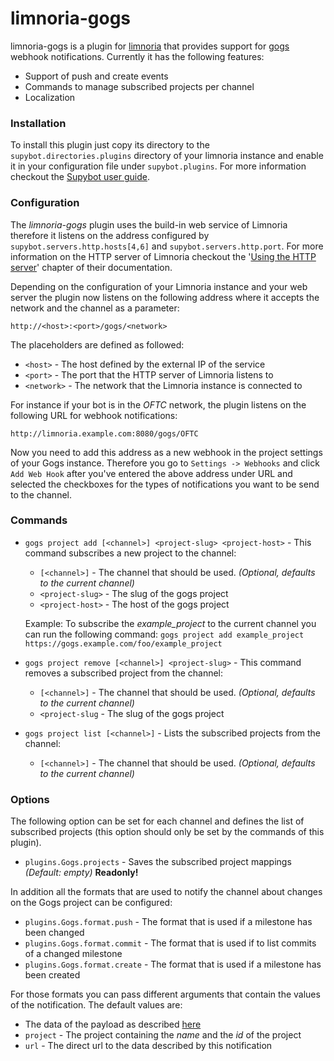 # limnoria-gogs

limnoria-gogs is a plugin for [limnoria](https://github.com/ProgVal/Limnoria)
that provides support for [gogs](https://gogs.com) webhook notifications.
Currently it has the following features:

  - Support of push and create events
  - Commands to manage subscribed projects per channel
  - Localization

### Installation

To install this plugin just copy its directory to the
`supybot.directories.plugins` directory of your limnoria instance and enable it
in your configuration file under `supybot.plugins`. For more information
checkout the [Supybot user
guide](http://doc.supybot.aperio.fr/en/latest/use/index.html).

### Configuration

The _limnoria-gogs_ plugin uses the build-in web service of Limnoria therefore
it listens on the address configured by `supybot.servers.http.hosts[4,6]` and
`supybot.servers.http.port`. For more information on the HTTP server of Limnoria
checkout the '[Using the HTTP
server](http://doc.supybot.aperio.fr/en/latest/use/httpserver.html)' chapter of
their documentation.

Depending on the configuration of your Limnoria instance and your web server the
plugin now listens on the following address where it accepts the network and the
channel as a parameter:

`http://<host>:<port>/gogs/<network>`

The placeholders are defined as followed:

  - `<host>` - The host defined by the external IP of the service
  - `<port>` - The port that the HTTP server of Limnoria listens to
  - `<network>` - The network that the Limnoria instance is connected to

For instance if your bot is in the _OFTC_ network, the plugin listens on the following URL for webhook notifications:

`http://limnoria.example.com:8080/gogs/OFTC`

Now you need to add this address as a new webhook in the project settings of
your Gogs instance. Therefore you go to `Settings -> Webhooks`
and click `Add Web Hook` after you've entered the above address under URL and
selected the checkboxes for the types of notifications you want to be send to
the channel.

### Commands

- `gogs project add [<channel>] <project-slug> <project-host>` -
  This command subscribes a new project to the channel:
    - `[<channel>]` - The channel that should be used. _(Optional, defaults to the current channel)_
    - `<project-slug>` - The slug of the gogs project
    - `<project-host>` - The host of the gogs project

  Example: To subscribe the _example_project_ to the current channel you can run the following command: `gogs project add example_project https://gogs.example.com/foo/example_project`

- `gogs project remove [<channel>] <project-slug>` - This command removes a subscribed project from the channel:
    - `[<channel>]` - The channel that should be used. _(Optional, defaults to the current channel)_
    - `<project-slug` - The slug of the gogs project

- `gogs project list [<channel>]` - Lists the subscribed projects from the channel:
    - `[<channel>]` - The channel that should be used. _(Optional, defaults to the current channel)_

### Options

The following option can be set for each channel and defines the list of subscribed projects (this option should only be set by the commands of this plugin).

- `plugins.Gogs.projects` - Saves the subscribed project mappings _(Default: empty)_ **Readonly!**

In addition all the formats that are used to notify the channel about changes on the Gogs project can be configured:

- `plugins.Gogs.format.push` - The format that is used if a milestone has been changed
- `plugins.Gogs.format.commit` - The format that is used if to list commits of a changed milestone
- `plugins.Gogs.format.create` - The format that is used if a milestone has been created

For those formats you can pass different arguments that contain the values of the notification. The default values are:

- The data of the payload as described
  [here](https://gogs.io/docs/features/webhook)
- `project` - The project containing the *name* and the *id* of the project
- `url` - The direct url to the data described by this notification
